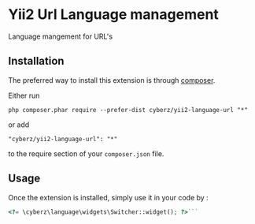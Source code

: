 Yii2 Url Language management
============================
Language mangement for URL's

Installation
------------

The preferred way to install this extension is through [composer](http://getcomposer.org/download/).

Either run

```
php composer.phar require --prefer-dist cyberz/yii2-language-url "*"
```

or add

```
"cyberz/yii2-language-url": "*"
```

to the require section of your `composer.json` file.


Usage
-----

Once the extension is installed, simply use it in your code by  :

```php
<?= \cyberz\language\widgets\Switcher::widget(); ?>```
